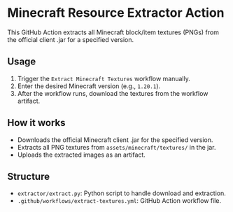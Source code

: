 # Minecraft Resource Extractor Action

This GitHub Action extracts all Minecraft block/item textures (PNGs) from the official client .jar for a specified version.

## Usage

1. Trigger the `Extract Minecraft Textures` workflow manually.
2. Enter the desired Minecraft version (e.g., `1.20.1`).
3. After the workflow runs, download the textures from the workflow artifact.

## How it works

- Downloads the official Minecraft client .jar for the specified version.
- Extracts all PNG textures from `assets/minecraft/textures/` in the jar.
- Uploads the extracted images as an artifact.

## Structure

- `extractor/extract.py`: Python script to handle download and extraction.
- `.github/workflows/extract-textures.yml`: GitHub Action workflow file.